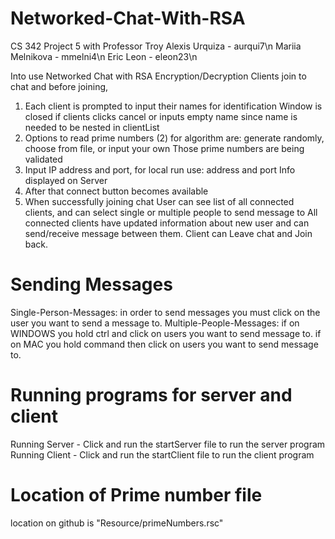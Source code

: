 # Networked-Chat-With-RSA
CS 342 Project 5 with Professor Troy
Alexis Urquiza - aurqui7\n
Mariia Melnikova - mmelni4\n
Eric Leon - eleon23\n

Into use Networked Chat with RSA Encryption/Decryption
Clients join to chat and before joining,
1. Each client is prompted to input their names for identification
Window is closed if clients clicks cancel or inputs empty name
since name is needed to be nested in clientList
2. Options to read prime numbers (2) for algorithm are:
generate randomly, choose from file, or input your own
Those prime numbers are being validated
3. Input IP address and port, for local run use: address and port Info displayed on Server
4. After that connect button becomes available
5. When successfully joining chat User can see list of all connected clients, and can select single or multiple people to send message to
   All connected clients have updated information about new user and can send/receive message between them. 
   Client can Leave chat and Join back.
   
# Sending Messages
   Single-Person-Messages: in order to send messages you must click on the user you want to send a message to.
   Multiple-People-Messages: if on WINDOWS you hold ctrl and click on users you want to send message to.
                             if on MAC you hold command then click on users you want to send message to.
                             
# Running programs for server and client
   Running Server - Click and run the startServer file to run the server program
   Running Client - Click and run the startClient file to run the client program
   
                             
# Location of Prime number file
   location on github is "Resource/primeNumbers.rsc"
